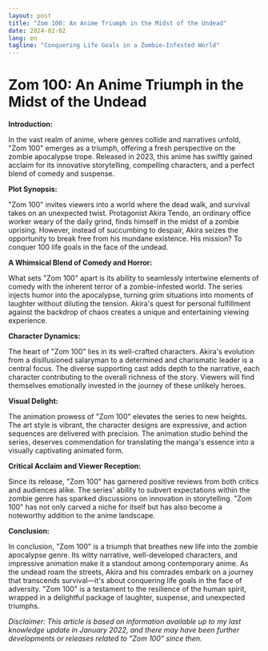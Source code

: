 ```yaml
---
layout: post
title: "Zom 100: An Anime Triumph in the Midst of the Undead"
date: 2024-02-02
lang: en
tagline: "Conquering Life Goals in a Zombie-Infested World"
---
```


# Zom 100: An Anime Triumph in the Midst of the Undead


**Introduction:**

In the vast realm of anime, where genres collide and narratives unfold, "Zom 100" emerges as a triumph, offering a fresh perspective on the zombie apocalypse trope. Released in 2023, this anime has swiftly gained acclaim for its innovative storytelling, compelling characters, and a perfect blend of comedy and suspense.

**Plot Synopsis:**

"Zom 100" invites viewers into a world where the dead walk, and survival takes on an unexpected twist. Protagonist Akira Tendo, an ordinary office worker weary of the daily grind, finds himself in the midst of a zombie uprising. However, instead of succumbing to despair, Akira seizes the opportunity to break free from his mundane existence. His mission? To conquer 100 life goals in the face of the undead.

**A Whimsical Blend of Comedy and Horror:**

What sets "Zom 100" apart is its ability to seamlessly intertwine elements of comedy with the inherent terror of a zombie-infested world. The series injects humor into the apocalypse, turning grim situations into moments of laughter without diluting the tension. Akira's quest for personal fulfillment against the backdrop of chaos creates a unique and entertaining viewing experience.

**Character Dynamics:**

The heart of "Zom 100" lies in its well-crafted characters. Akira's evolution from a disillusioned salaryman to a determined and charismatic leader is a central focus. The diverse supporting cast adds depth to the narrative, each character contributing to the overall richness of the story. Viewers will find themselves emotionally invested in the journey of these unlikely heroes.

**Visual Delight:**

The animation prowess of "Zom 100" elevates the series to new heights. The art style is vibrant, the character designs are expressive, and action sequences are delivered with precision. The animation studio behind the series, deserves commendation for translating the manga's essence into a visually captivating animated form.

**Critical Acclaim and Viewer Reception:**

Since its release, "Zom 100" has garnered positive reviews from both critics and audiences alike. The series' ability to subvert expectations within the zombie genre has sparked discussions on innovation in storytelling. "Zom 100" has not only carved a niche for itself but has also become a noteworthy addition to the anime landscape.

**Conclusion:**

In conclusion, "Zom 100" is a triumph that breathes new life into the zombie apocalypse genre. Its witty narrative, well-developed characters, and impressive animation make it a standout among contemporary anime. As the undead roam the streets, Akira and his comrades embark on a journey that transcends survival—it's about conquering life goals in the face of adversity. "Zom 100" is a testament to the resilience of the human spirit, wrapped in a delightful package of laughter, suspense, and unexpected triumphs.

*Disclaimer: This article is based on information available up to my last knowledge update in January 2022, and there may have been further developments or releases related to "Zom 100" since then.*
